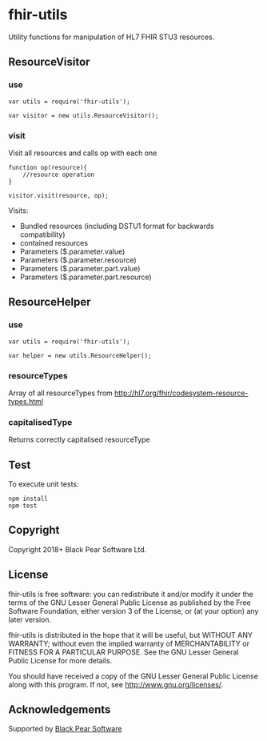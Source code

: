 # fhir-utils
Utility functions for manipulation of HL7 FHIR STU3 resources.

## ResourceVisitor
### use

    var utils = require('fhir-utils');

    var visitor = new utils.ResourceVisitor();

### visit
Visit all resources and calls op with each one

    function op(resource){
        //resource operation
    }

    visitor.visit(resource, op);

Visits:
* Bundled resources (including DSTU1 format for backwards compatibility)
* contained resources
* Parameters ($.parameter.value<Resource>)
* Parameters ($.parameter.resource)
* Parameters ($.parameter.part.value<Resource>)
* Parameters ($.parameter.part.resource)

## ResourceHelper
### use

    var utils = require('fhir-utils');

    var helper = new utils.ResourceHelper();

### resourceTypes
Array of all resourceTypes from http://hl7.org/fhir/codesystem-resource-types.html

### capitalisedType
Returns correctly capitalised resourceType

## Test
To execute unit tests:

    npm install
    npm test

## Copyright
Copyright 2018+ Black Pear Software Ltd.

## License
fhir-utils is free software: you can redistribute it and/or modify
it under the terms of the GNU Lesser General Public License as published by
the Free Software Foundation, either version 3 of the License, or
(at your option) any later version.

fhir-utils is distributed in the hope that it will be useful,
but WITHOUT ANY WARRANTY; without even the implied warranty of
MERCHANTABILITY or FITNESS FOR A PARTICULAR PURPOSE.  See the
GNU Lesser General Public License for more details.

You should have received a copy of the GNU Lesser General Public License
along with this program.  If not, see <http://www.gnu.org/licenses/>.

Acknowledgements
----------------
Supported by [Black Pear Software](www.blackpear.com)
